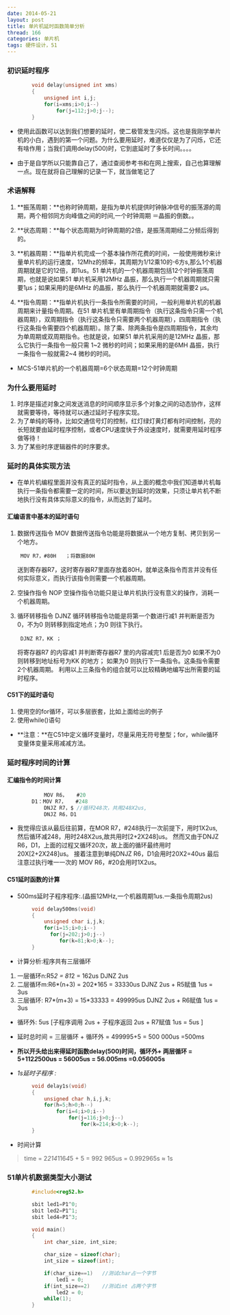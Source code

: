 ```yaml
---
date: 2014-05-21
layout: post
title: 单片机延时函数简单分析
thread: 166
categories: 单片机
tags: 硬件设计，51
---
```


### 初识延时程序

``` C
		void delay(unsigned int xms)
		{
		  	unsigned int i,j;
		  	for(i=xms;i>0;i--)
		    	for(j=112;j>0;j--);
		}
```

* 使用此函数可以达到我们想要的延时，使二极管发生闪烁。这也是我刚学单片机的小白，遇到的第一个问题。为什么要用延时，难道仅仅是为了闪烁，它还有啥作用；当我们调用delay(500)时，它到底延时了多长时间。。。。
<!--more-->
* 由于是自学所以只能靠自己了，通过查阅参考书和在网上搜索，自己也算理解一点。现在就将自己理解的记录一下，就当做笔记了


### 术语解释

1. **振荡周期：**也称时钟周期，是指为单片机提供时钟脉冲信号的振荡源的周期，两个相邻同方向峰值之间的时间,一个时钟周期 ＝晶振的倒数。。

2. **状态周期：**每个状态周期为时钟周期的2倍，是振荡周期经二分频后得到的。

3. **机器周期：**指单片机完成一个基本操作所花费的时间，一般使用微秒来计量单片机的运行速度，12Mhz的频率，其周期为1/12乘10的-6方s,那么1个机器周期就是它的12倍，即1us。51 单片机的一个机器周期包括12个时钟振荡周期，也就是说如果51 单片机采用12MHz 晶振，那么执行一个机器周期就只需要1μs；如果采用的是6MHz 的晶振，那么执行一个机器周期就需要2 μs。

4. **指令周期：**指单片机执行一条指令所需要的时间，一般利用单片机的机器周期来计量指令周期。在51 单片机里有单周期指令（执行这条指令只需一个机器周期），双周期指令（执行这条指令只需要两个机器周期），四周期指令（执行这条指令需要四个机器周期）。除了乘、除两条指令是四周期指令，其余均为单周期或双周期指令。也就是说，如果51 单片机采用的是12MHz 晶振，那么它执行一条指令一般只需
1~2 微秒的时间；如果采用的是6MH 晶振，执行一条指令一般就需2~4 微秒的时间。

* MCS-51单片机的一个机器周期=6个状态周期=12个时钟周期

### 为什么要用延时

1. 时序是描述对象之间发送消息的时间顺序显示多个对象之间的动态协作，这样就需要等待，等待就可以通过延时子程序实现。
2. 为了单纯的等待，比如交通信号灯的控制，红灯绿灯黄灯都有时间控制，亮的长短就要由延时程序控制，或者CPU速度快于外设速度时，就需要用延时程序做等待！
3. 为了某些时序逻辑器件的时序要求。

### 延时的具体实现方法

* 在单片机编程里面并没有真正的延时指令，从上面的概念中我们知道单片机每执行一条指令都需要一定的时间，所以要达到延时的效果，只须让单片机不断地执行没有具体实际意义的指令，从而达到了延时。

#### 汇编语言中基本的延时语句

1. 数据传送指令 MOV
   数据传送指令功能是将数据从一个地方复制、拷贝到另一个地方。

		MOV R7，#80H   ；将数据80H

   送到寄存器R7，这时寄存器R7里面存放着80H，就单这条指令而言并没有任何实际意义，而执行该指令则需要一个机器周期。
2. 空操作指令 NOP
   空操作指令功能只是让单片机执行没有意义的操作，消耗一个机器周期。
3. 循环转移指令 DJNZ
   循环转移指令功能是将第一个数进行减1 并判断是否为0，不为0 则转移到指定地点；为0 则往下执行。

		DJNZ R7，KK ；

   将寄存器R7 的内容减1 并判断寄存器R7 里的内容减完1 后是否为0
   如果不为0 则转移到地址标号为KK 的地方；
   如果为0 则执行下一条指令。这条指令需要2个机器周期。
   利用以上三条指令的组合就可以比较精确地编写出所需要的延时程序。

#### C51下的延时语句

1. 使用空的for循环，可以多层嵌套，比如上面给出的例子
2. 使用while()语句

* **注意：**在C51中定义循环变量时，尽量采用无符号整型；for，while循环变量体变量采用减减方法。

### 延时程序时间的计算

#### 汇编指令的时间计算

``` C
			MOV R6，   #20
		D1：MOV R7，   #248
        	DNJZ R7，$ //循环248次，共用248X2us,
        	DNJZ R6，D1
```
* 我觉得应该从最后往前算，在MOR R7，#248执行一次前提下，用时1X2us,然后循环减248，用时248X2us,故共用时[2+2X248]us。
然而又由于DNJZ R6，D1，上面的过程又循环20次，故上面的循环最终用时20X[2+2X248]us。
接着注意到单纯DNJZ R6，D1会用时20X2=40us
最后注意过执行唯一一次的  MOV R6，#20会用时1X2us。

#### C51延时函数的计算

* 500ms延时子程序程序:.(晶振12MHz,一个机器周期1us.一条指令周期2us)

``` C
		void delay500ms(void)
		{
		    unsigned char i,j,k;
		    for(i=15;i>0;i--)
		      for(j=202;j>0;j--)
		         for(k=81;k>0;k--);
		}
```
* 计算分析:程序共有三层循环

1. 一层循环n:R5*2 = 81*2 = 162us  DJNZ 2us
2. 二层循环m:R6*(n+3) = 202*165 = 33330us  DJNZ 2us + R5赋值 1us = 3us
3. 三层循环: R7*(m+3) = 15*33333 = 499995us DJNZ 2us + R6赋值 1us = 3us

* 循环外: 5us [子程序调用 2us + 子程序返回 2us + R7赋值 1us = 5us ]
* 延时总时间 = 三层循环 + 循环外 = 499995+5 = 500 000us =500ms

* **所以开头给出来得延时函数delay(500)时间，循环外+ 两层循环 = 5+112*2*500us = 56005us = 56.005ms =0.056005s**

* *1s延时子程序 :*

``` C
		void delay1s(void)
		{
		    unsigned char h,i,j,k;
		    for(h=5;h>0;h--)
		 		for(i=4;i>0;i--)
		    		for(j=116;j>0;j--)
		    			for(k=214;k>0;k--);
		}
```

* 时间计算

>time = 2*214*116*4*5 + 5 = 992 965us = 0.992965s ≈ 1s


### 51单片机数据类型大小测试

``` C
		#include<reg52.h>

		sbit led1=P1^0;
		sbit led2=P1^1;
		sbit led4=P1^3;

		void main()
		{
			int char_size, int_size;

		    char_size = sizeof(char);
			int_size = sizeof(int);

			if(char_size==1)   //测试char占一个字节
				led1 = 0;
			if(int_size==2)    //测试int 占两个字节
				led2 = 0;
		    while(1);
		}
```
